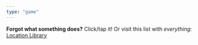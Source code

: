 ```yaml
---
type: "game"
---
```


<div id="game-container"></div>
<div id="instruction">
    <p>
        <strong>Forgot what something does?</strong> Click/tap it! Or visit this list with <em>everything</em>: <a target="_blank" href="/starry-skylines/library-of-components.html">Location Library</a>
    </p>
</div>